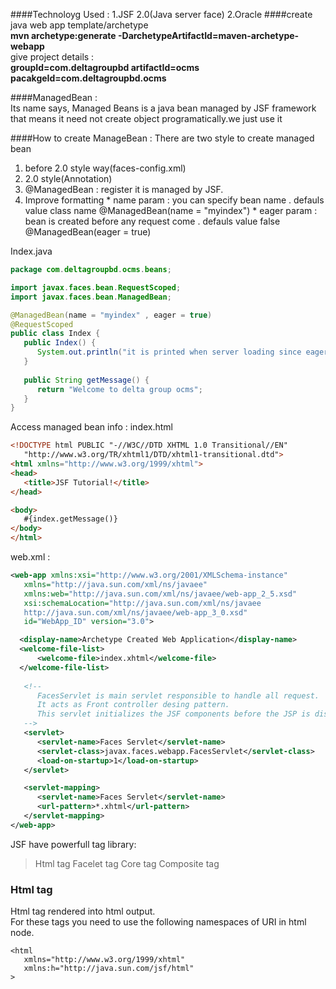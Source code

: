 ####Technoloyg Used : 
	1.JSF 2.0(Java server face) 
	2.Oracle
####create java web app template/archetype <br/>
<b>mvn archetype:generate -DarchetypeArtifactId=maven-archetype-webapp </b><br/>
give project details : <br/>
<b>groupId=com.deltagroupbd </b>
<b>artifactId=ocms </b>
<b>pacakgeId=com.deltagroupbd.ocms </b>

####ManagedBean :  
Its name says, Managed Beans is a java bean managed by JSF framework that means it need not create object programatically.we just use it

####How to create ManageBean : 
There are two style to create managed bean<br/>

1.  before 2.0 style way(faces-config.xml)
2.  2.0 style(Annotation)
  1. @ManagedBean : register it is managed by JSF.
  2. Improve formatting
    * name param : you can specify bean name . defauls value class name
		 @ManagedBean(name = "myindex")
	* eager param : bean is created before any request come . defauls value false
		 @ManagedBean(eager = true)

Index.java
```java
package com.deltagroupbd.ocms.beans;

import javax.faces.bean.RequestScoped;
import javax.faces.bean.ManagedBean;

@ManagedBean(name = "myindex" , eager = true)
@RequestScoped
public class Index {
   public Index() {
      System.out.println("it is printed when server loading since eager = true");
   }
	
   public String getMessage() {
      return "Welcome to delta group ocms";
   }
}
```
Access managed bean info : index.html

```html
<!DOCTYPE html PUBLIC "-//W3C//DTD XHTML 1.0 Transitional//EN"
   "http://www.w3.org/TR/xhtml1/DTD/xhtml1-transitional.dtd">
<html xmlns="http://www.w3.org/1999/xhtml">
<head>
   <title>JSF Tutorial!</title>
</head>

<body>
   #{index.getMessage()}
</body>
</html>
```
web.xml : 

```xml
<web-app xmlns:xsi="http://www.w3.org/2001/XMLSchema-instance"
   xmlns="http://java.sun.com/xml/ns/javaee" 
   xmlns:web="http://java.sun.com/xml/ns/javaee/web-app_2_5.xsd"
   xsi:schemaLocation="http://java.sun.com/xml/ns/javaee 
   http://java.sun.com/xml/ns/javaee/web-app_3_0.xsd"
   id="WebApp_ID" version="3.0">

  <display-name>Archetype Created Web Application</display-name>
  <welcome-file-list>
      <welcome-file>index.xhtml</welcome-file>
  </welcome-file-list>
  
   <!-- 
      FacesServlet is main servlet responsible to handle all request. 
      It acts as Front controller desing pattern.
      This servlet initializes the JSF components before the JSP is displayed.
   -->
   <servlet>
      <servlet-name>Faces Servlet</servlet-name>
      <servlet-class>javax.faces.webapp.FacesServlet</servlet-class>
      <load-on-startup>1</load-on-startup>
   </servlet>

   <servlet-mapping>
      <servlet-name>Faces Servlet</servlet-name>
      <url-pattern>*.xhtml</url-pattern>
   </servlet-mapping>
</web-app>
```

JSF have powerfull tag library:

> Html tag
> Facelet tag
> Core tag
> Composite tag

### Html tag
Html tag rendered into html output.<br/>
For these tags you need to use the following namespaces of URI in html node.
```
<html 
   xmlns="http://www.w3.org/1999/xhtml" 
   xmlns:h="http://java.sun.com/jsf/html" 
>
```
